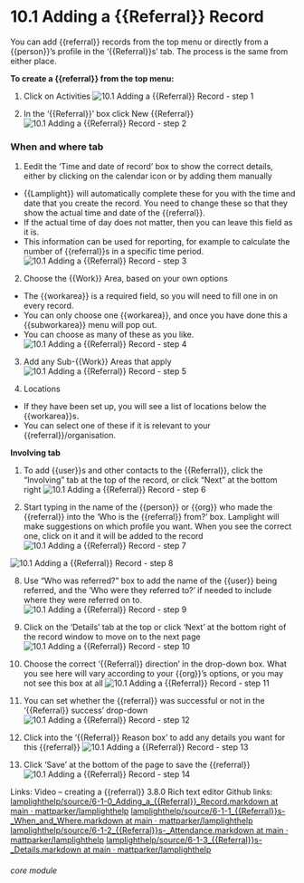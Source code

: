# 10.1 Adding a {{Referral}} Record


You can add {{referral}} records from the top menu or directly from a {{person}}’s profile in the ‘{{Referral}}s’ tab. The process is the same from either place. 

**To create a {{referral}} from the top menu:**

1. Click on Activities
![10.1 Adding a {{Referral}} Record - step 1](10.1_Adding_a_Referral_Record_im_1.png)

2. In the ‘{{Referral}}’ box click New {{Referral}}
![10.1 Adding a {{Referral}} Record - step 2](10.1_Adding_a_Referral_Record_im_2.png)

### When and where tab
1. Eedit the ‘Time and date of record’ box to show the correct details, either by clicking on the calendar icon or by adding them manually
- {{Lamplight}} will automatically complete these for you with the time and date that you create the record. You need to
  change these so that they show the actual time and date of the {{referral}}.
- If the actual time of day does not matter, then you can leave this field as it is.
- This information can be used for reporting, for example to calculate the number of {{referral}}s in a specific time
  period.
![10.1 Adding a {{Referral}} Record - step 3](10.1_Adding_a_Referral_Record_im_3.png)

2. Choose the {{Work}} Area, based on your own options
- The {{workarea}} is a required field, so you will need to fill one in on every record.
- You can only choose one {{workarea}}, and once you have done this a {{subworkarea}} menu will pop out.
- You can choose as many of these as you like.
![10.1 Adding a {{Referral}} Record - step 4](10.1_Adding_a_Referral_Record_im_4.png)

3. Add any Sub-{{Work}} Areas that apply
![10.1 Adding a {{Referral}} Record - step 5](10.1_Adding_a_Referral_Record_im_5.png)

4. Locations
- If they have been set up, you will see a list of locations below the {{workarea}}s.
- You can select one of these if it is relevant to your {{referral}}/organisation.

**Involving tab**
1. To add {{user}}s and other contacts to the {{Referral}}, click the “Involving” tab at the top of the record, or click “Next” at the bottom right
![10.1 Adding a {{Referral}} Record - step 6](10.1_Adding_a_Referral_Record_im_6.png)

7. Start typing in the name of the {{person}} or {{org}} who made the {{referral}} into the ‘Who is the {{referral}} from?’ box. Lamplight will make suggestions on which profile you want. When you see the correct one, click on it and it will be added to the record
![10.1 Adding a {{Referral}} Record - step 7](10.1_Adding_a_Referral_Record_im_7.png)

![10.1 Adding a {{Referral}} Record - step 8](10.1_Adding_a_Referral_Record_im_8.png)

8. Use “Who was referred?” box to add the name of the {{user}} being referred, and the ‘Who were they referred to?’ if needed to include where they were referred on to.
![10.1 Adding a {{Referral}} Record - step 9](10.1_Adding_a_Referral_Record_im_9.png)

9. Click on the ‘Details’ tab at the top or click ‘Next’ at the bottom right of the record window to move on to the next page
![10.1 Adding a {{Referral}} Record - step 10](10.1_Adding_a_Referral_Record_im_10.png)

10. Choose the correct ‘{{Referral}} direction’ in the drop-down box. What you see here will vary according to your {{org}}’s options, or you may not see this box at all
![10.1 Adding a {{Referral}} Record - step 11](10.1_Adding_a_Referral_Record_im_11.png)

11. You can set whether the {{referral}} was successful or not in the ‘{{Referral}} success’ drop-down
![10.1 Adding a {{Referral}} Record - step 12](10.1_Adding_a_Referral_Record_im_12.png)

12. Click into the ‘{{Referral}} Reason box’ to add any details you want for this {{referral}}
![10.1 Adding a {{Referral}} Record - step 13](10.1_Adding_a_Referral_Record_im_13.png)

13. Click ‘Save’ at the bottom of the page to save the {{referral}}
![10.1 Adding a {{Referral}} Record - step 14](10.1_Adding_a_Referral_Record_im_14.png)

Links: Video – creating a {{referral}}
3.8.0 Rich text editor
Github links:
[lamplighthelp](https://github.com/mattparker/lamplighthelp/blob/main/source/6-1-0_Adding_a_Referral_Record.markdown)[/source/6-1-0_Adding_a_{{Referral}}_Record.markdown at main · ](https://github.com/mattparker/lamplighthelp/blob/main/source/6-1-0_Adding_a_Referral_Record.markdown)[mattparker](https://github.com/mattparker/lamplighthelp/blob/main/source/6-1-0_Adding_a_Referral_Record.markdown)[/](https://github.com/mattparker/lamplighthelp/blob/main/source/6-1-0_Adding_a_Referral_Record.markdown)[lamplighthelp](https://github.com/mattparker/lamplighthelp/blob/main/source/6-1-0_Adding_a_Referral_Record.markdown)
[lamplighthelp](https://github.com/mattparker/lamplighthelp/blob/main/source/6-1-1_Referrals-_When_and_Where.markdown)[/source/6-1-1_{{Referral}}s-_When_and_Where.markdown at main · ](https://github.com/mattparker/lamplighthelp/blob/main/source/6-1-1_Referrals-_When_and_Where.markdown)[mattparker](https://github.com/mattparker/lamplighthelp/blob/main/source/6-1-1_Referrals-_When_and_Where.markdown)[/](https://github.com/mattparker/lamplighthelp/blob/main/source/6-1-1_Referrals-_When_and_Where.markdown)[lamplighthelp](https://github.com/mattparker/lamplighthelp/blob/main/source/6-1-1_Referrals-_When_and_Where.markdown)
[lamplighthelp](https://github.com/mattparker/lamplighthelp/blob/main/source/6-1-2_Referrals-_Attendance.markdown)[/source/6-1-2_{{Referral}}s-_Attendance.markdown at main · ](https://github.com/mattparker/lamplighthelp/blob/main/source/6-1-2_Referrals-_Attendance.markdown)[mattparker](https://github.com/mattparker/lamplighthelp/blob/main/source/6-1-2_Referrals-_Attendance.markdown)[/](https://github.com/mattparker/lamplighthelp/blob/main/source/6-1-2_Referrals-_Attendance.markdown)[lamplighthelp](https://github.com/mattparker/lamplighthelp/blob/main/source/6-1-2_Referrals-_Attendance.markdown)
[lamplighthelp](https://github.com/mattparker/lamplighthelp/blob/main/source/6-1-3_Referrals-_Details.markdown)[/source/6-1-3_{{Referral}}s-_Details.markdown at main · ](https://github.com/mattparker/lamplighthelp/blob/main/source/6-1-3_Referrals-_Details.markdown)[mattparker](https://github.com/mattparker/lamplighthelp/blob/main/source/6-1-3_Referrals-_Details.markdown)[/](https://github.com/mattparker/lamplighthelp/blob/main/source/6-1-3_Referrals-_Details.markdown)[lamplighthelp](https://github.com/mattparker/lamplighthelp/blob/main/source/6-1-3_Referrals-_Details.markdown)

###### core module
